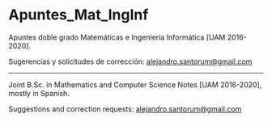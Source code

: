 # Apuntes_Mat_IngInf

Apuntes doble grado Matemáticas e Ingeniería Informática [UAM 2016-2020].

Sugerencias y solicitudes de corrección: alejandro.santorum@gmail.com

----------------------------------------------------------------------------------

Joint B.Sc. in Mathematics and Computer Science Notes [UAM 2016-2020], mostly in Spanish.

Suggestions and correction requests: alejandro.santorum@gmail.com
